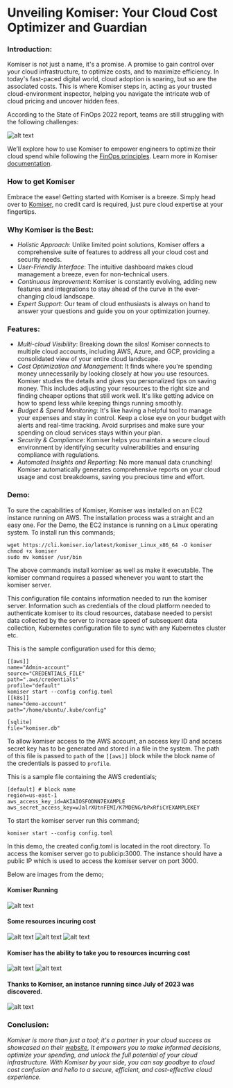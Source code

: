 # Unveiling Komiser: Your Cloud Cost Optimizer and Guardian
### Introduction:
Komiser is not just a name, it's a promise. A promise to gain control over your cloud infrastructure, to optimize costs, and to maximize efficiency. In today's fast-paced digital world, cloud adoption is soaring, but so are the associated costs. This is where Komiser steps in, acting as your trusted cloud-environment inspector, helping you navigate the intricate web of cloud pricing and uncover hidden fees.

According to the State of FinOps 2022 report, teams are still struggling with the following challenges:

![alt text](8.jpeg)

We’ll explore how to use Komiser to empower engineers to optimize their cloud spend while following the [FinOps principles](https://www.finops.org/framework/principles/). Learn more in Komiser [documentation](
https://docs.komiser.io/welcome/overview).

### How to get Komiser

Embrace the ease! Getting started with Komiser is a breeze. Simply head over to [Komiser](https://www.komiser.io/), no credit card is required, just pure cloud expertise at your fingertips.

### Why Komiser is the Best:
- *Holistic Approach*: Unlike limited point solutions, Komiser offers a comprehensive suite of features to address all your cloud cost and security needs.
- *User-Friendly Interface*: The intuitive dashboard makes cloud management a breeze, even for non-technical users.
- *Continuous Improvement*: Komiser is constantly evolving, adding new features and integrations to stay ahead of the curve in the ever-changing cloud landscape.
- *Expert Support*: Our team of cloud enthusiasts is always on hand to answer your questions and guide you on your optimization journey.

### Features:
- *Multi-cloud Visibility*: Breaking down the silos! Komiser connects to multiple cloud accounts, including AWS, Azure, and GCP, providing a consolidated view of your entire cloud landscape.
- *Cost Optimization and Management*: It finds where you're spending money unnecessarily by looking closely at how you use resources. Komiser studies the details and gives you personalized tips on saving money. This includes adjusting your resources to the right size and finding cheaper options that still work well. It's like getting advice on how to spend less while keeping things running smoothly.
- *Budget & Spend Monitoring*: It's like having a helpful tool to manage your expenses and stay in control. Keep a close eye on your budget with alerts and real-time tracking. Avoid surprises and make sure your spending on cloud services stays within your plan. 
- *Security & Compliance*: Komiser helps you maintain a secure cloud environment by identifying security vulnerabilities and ensuring compliance with regulations.
- *Automated Insights and Reporting*: No more manual data crunching! Komiser automatically generates comprehensive reports on your cloud usage and cost breakdowns, saving you precious time and effort.


### Demo:
To sure the capabilities of Komiser, Komiser was installed on an EC2 instance running on AWS. The installation process was a straight and an easy one. For the Demo, the EC2 instance is running on a Linux operating system. To install run this commands;

```
wget https://cli.komiser.io/latest/komiser_Linux_x86_64 -O komiser
chmod +x komiser
sudo mv komiser /usr/bin
```

The above commands install komiser as well as make it executable. The komiser command requires a passed whenever you want to start the komiser server.

This configuration file contains information needed to run the komiser server. Information such as credentials of the cloud platform needed to authenticate komiser to its cloud resources, database needed to persist data collected by the server to increase speed of subsequent data collection, Kubernetes configuration file to sync with any Kubernetes cluster etc.

This is the sample configuration used for this demo;
```
[[aws]]
name="Admin-account"
source="CREDENTIALS_FILE"
path=".aws/credentials"
profile="default"
komiser start --config config.toml 
[[k8s]]
name="demo-account"
path="/home/ubuntu/.kube/config"

[sqlite]
file="komiser.db"
```

To allow komiser access to the AWS account, an access key ID and access secret key has to be generated and stored in a file in the system. The path of this file is passed to `path` of the `[[aws]]` block while the block name of the credentials is passed to `profile`.

This is a sample file containing the AWS credentials;

```
[default] # block name
region=us-east-1
aws_access_key_id=AKIAIOSFODNN7EXAMPLE
aws_secret_access_key=wJalrXUtnFEMI/K7MDENG/bPxRfiCYEXAMPLEKEY
```

To start the komiser server run this command;

```
komiser start --config config.toml
```

In this demo, the created config.toml is located in the root directory. To access the komiser server go to publicip:3000. The instance should have a public IP which is used to access the komiser server on port 3000.

Below are images from the demo;

#### Komiser Running
![alt text](5.jpeg)

#### Some resources incuring cost
![alt text](1.jpeg)
![alt text](2.jpeg)
![alt text](4.jpeg)

#### Komiser has the ability to take you to resources incurring cost
![alt text](6.jpeg)
![alt text](3.jpeg)

#### Thanks to Komiser, an instance running since July of 2023 was discovered.
![alt text](7.jpeg)

### Conclusion:
*Komiser is more than just a tool; it's a partner in your cloud success as showcased on their [website](https://www.komiser.io/), It empowers you to make informed decisions, optimize your spending, and unlock the full potential of your cloud infrastructure. With Komiser by your side, you can say goodbye to cloud cost confusion and hello to a secure, efficient, and cost-effective cloud experience.*